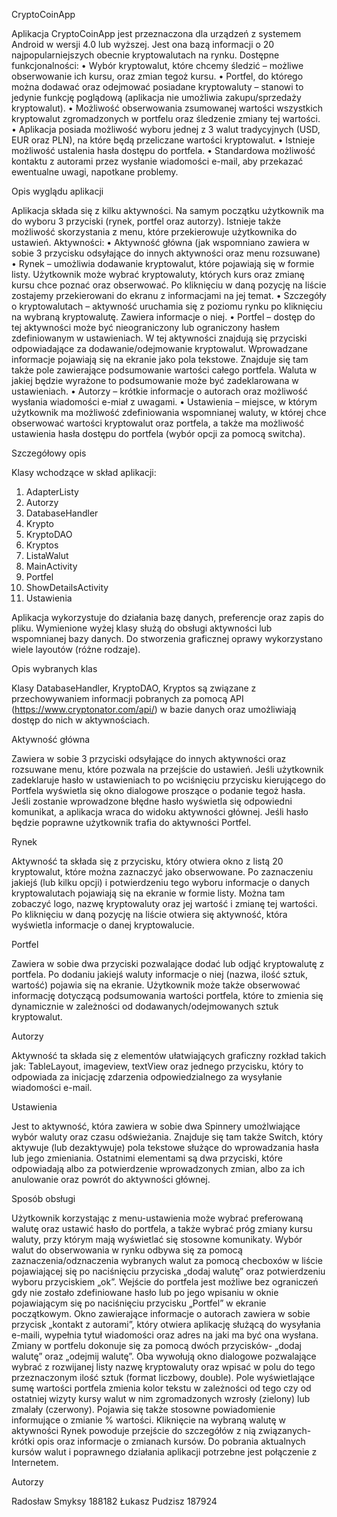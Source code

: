 CryptoCoinApp

Aplikacja CryptoCoinApp jest przeznaczona dla urządzeń z systemem Android w wersji 4.0 lub wyższej. Jest ona bazą informacji o 20 najpopularniejszych obecnie kryptowalutach na rynku.
Dostępne funkcjonalności:
  •	Wybór kryptowalut, które chcemy śledzić – możliwe obserwowanie ich kursu, oraz zmian tegoż kursu.
  •	Portfel, do którego można dodawać oraz odejmować posiadane kryptowaluty – stanowi to jedynie funkcję poglądową (aplikacja nie umożliwia zakupu/sprzedaży kryptowalut).
  •	Możliwość obserwowania zsumowanej wartości wszystkich kryptowalut zgromadzonych w portfelu oraz śledzenie zmiany tej wartości.
  •	Aplikacja posiada możliwość wyboru jednej z 3 walut tradycyjnych (USD, EUR oraz PLN), na które będą przeliczane wartości kryptowalut.
  •	Istnieje możliwość ustalenia hasła dostępu do portfela.
  •	Standardowa możliwość kontaktu z autorami przez wysłanie wiadomości e-mail, aby przekazać ewentualne uwagi, napotkane problemy.

Opis wyglądu aplikacji

Aplikacja składa się z kilku aktywności. Na samym początku użytkownik ma do wyboru 3 przyciski (rynek, portfel oraz autorzy). Istnieje także możliwość skorzystania z menu, które przekierowuje użytkownika do ustawień.
Aktywności:
  •	Aktywność główna (jak wspomniano zawiera w sobie 3 przycisku odsyłające do innych aktywności oraz menu rozsuwane)
  •	Rynek – umożliwia dodawanie kryptowalut, które pojawiają się w formie listy. Użytkownik może wybrać kryptowaluty, których kurs oraz zmianę kursu chce poznać oraz obserwować. Po kliknięciu w daną pozycję na liście zostajemy przekierowani do ekranu z informacjami na jej temat.
  •	Szczegóły o kryptowalutach – aktywność uruchamia się z poziomu rynku po kliknięciu na wybraną kryptowalutę. Zawiera informacje o niej.
  •	Portfel – dostęp do tej aktywności może być nieograniczony lub ograniczony hasłem zdefiniowanym w ustawieniach. W tej aktywności znajdują się przyciski odpowiadające za dodawanie/odejmowanie kryptowalut. Wprowadzane informacje pojawiają się na ekranie jako pola tekstowe. Znajduje się tam także pole zawierające podsumowanie wartości całego portfela. Waluta w jakiej będzie wyrażone to podsumowanie może być zadeklarowana w ustawieniach.
  •	Autorzy – krótkie informacje o autorach oraz możliwość wysłania wiadomości e-miał z uwagami.
  •	Ustawienia – miejsce, w którym użytkownik ma możliwość zdefiniowania wspomnianej waluty, w której chce obserwować wartości kryptowalut oraz portfela, a także ma możliwość ustawienia hasła dostępu do portfela (wybór opcji za pomocą switcha).

Szczegółowy opis

Klasy wchodzące w skład aplikacji:
1.	AdapterListy
2.	Autorzy
3.	DatabaseHandler
4.	Krypto
5.	KryptoDAO
6.	Kryptos
7.	ListaWalut
8.	MainActivity
9.	Portfel
10.	ShowDetailsActivity
11.	Ustawienia


Aplikacja wykorzystuje do działania bazę danych, preferencje oraz zapis do pliku. Wymienione wyżej klasy służą do obsługi aktywności lub wspomnianej bazy danych. 
Do stworzenia graficznej oprawy wykorzystano wiele layoutów (różne rodzaje).

Opis wybranych klas

Klasy DatabaseHandler, KryptoDAO, Kryptos są związane z przechowywaniem informacji pobranych za pomocą API (https://www.cryptonator.com/api/) w bazie danych oraz umożliwiają dostęp do nich w aktywnościach.

Aktywność główna

Zawiera w sobie 3 przyciski odsyłające do innych aktywności oraz rozsuwane menu, które pozwala na przejście do ustawień. Jeśli użytkownik zadeklaruje hasło w ustawieniach to po wciśnięciu przycisku kierującego do Portfela wyświetla się okno dialogowe proszące o podanie tegoż hasła. Jeśli zostanie wprowadzone błędne hasło wyświetla się odpowiedni komunikat, a aplikacja wraca do widoku aktywności głównej. Jeśli hasło będzie poprawne użytkownik trafia do aktywności Portfel.

Rynek

Aktywność ta składa się z przycisku, który otwiera okno z listą 20 kryptowalut, które można zaznaczyć jako obserwowane. Po zaznaczeniu jakiejś (lub kilku opcji) i potwierdzeniu tego wyboru informacje o danych kryptowalutach pojawiają się na ekranie w formie listy. Można tam zobaczyć logo, nazwę kryptowaluty oraz jej wartość i zmianę tej wartości. Po kliknięciu w daną pozycję na liście otwiera się aktywność, która wyświetla informacje o danej kryptowalucie.

Portfel

Zawiera w sobie dwa przyciski pozwalające dodać lub odjąć kryptowalutę z portfela. Po dodaniu jakiejś waluty informacje o niej (nazwa, ilość sztuk, wartość) pojawia się na ekranie. Użytkownik może także obserwować informację dotyczącą podsumowania wartości portfela, które to zmienia się dynamicznie w zależności od dodawanych/odejmowanych sztuk kryptowalut.

Autorzy

Aktywność ta składa się z elementów ułatwiających graficzny rozkład takich jak: TableLayout, imageview, textView oraz jednego przycisku, który to odpowiada za inicjację zdarzenia odpowiedzialnego za wysyłanie wiadomości e-mail. 

Ustawienia

Jest to aktywność, która zawiera w sobie dwa Spinnery umożlwiające wybór waluty oraz czasu odświeżania. Znajduje się tam także Switch, który aktywuje (lub dezaktywuje) pola tekstowe służące do wprowadzania hasła lub jego zmieniania. Ostatnimi elementami są dwa przyciski, które odpowiadają albo za potwierdzenie wprowadzonych zmian, albo za ich anulowanie oraz powrót do aktywności głównej.

Sposób obsługi

Użytkownik korzystając z menu-ustawienia może wybrać preferowaną walutę oraz ustawić hasło do portfela, a także wybrać próg zmiany kursu waluty, przy którym mają wyświetlać się stosowne komunikaty. 
Wybór walut do obserwowania w rynku odbywa się za pomocą zaznaczenia/odznaczenia wybranych walut za pomocą checboxów w liście pojawiającej się po naciśnięciu przyciska „dodaj walutę” oraz potwierdzeniu wyboru przyciskiem „ok”.
Wejście do portfela jest możliwe bez ograniczeń gdy nie zostało zdefiniowane hasło lub po jego wpisaniu w oknie pojawiającym się po naciśnięciu przycisku „Portfel” w ekranie początkowym.
Okno zawierające informacje o autorach zawiera w sobie przycisk „kontakt z autorami”, który otwiera aplikację służącą do wysyłania e-maili, wypełnia tytuł wiadomości oraz adres na jaki ma być ona wysłana.
Zmiany w portfelu dokonuje się za pomocą dwóch przycisków- „dodaj walutę” oraz „odejmij walutę”. Oba wywołują okno dialogowe pozwalające wybrać z rozwijanej listy nazwę kryptowaluty oraz wpisać w polu do tego przeznaczonym ilość sztuk (format liczbowy, double).
Pole wyświetlające sumę wartości portfela zmienia kolor tekstu w zależności od tego czy od ostatniej wizyty kursy walut w nim zgromadzonych wzrosły (zielony) lub zmalały (czerwony). Pojawia się także stosowne powiadomienie informujące o zmianie % wartości.
Kliknięcie na wybraną walutę w aktywności Rynek powoduje przejście do szczegółów z nią związanych- krótki opis oraz informacje o zmianach kursów.
Do pobrania aktualnych kursów walut i poprawnego działania aplikacji potrzebne jest połączenie z Internetem.

Autorzy

Radosław Smyksy 188182
Łukasz Pudzisz 187924
